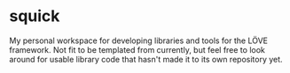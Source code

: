 # squick
My personal workspace for developing libraries and tools for the LÖVE framework. Not fit to be templated from currently, but feel free to look around for usable library code that hasn't made it to its own repository yet.
